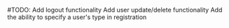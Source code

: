 #TODO:
Add logout functionality
Add user update/delete functionality
Add the ability to specify a user's type in registration